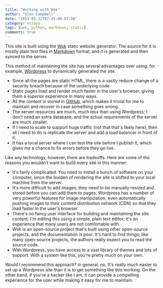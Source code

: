 ```yaml
---
title: "Working with Wok"
author: "Glen Campbell"
date: "2013-03-21T07:45:00-07:00"
category: essays
tags: [wok, python, markdown, static]
comments: true
---
```

This site is built using the [Wok](http://wok.mythmon.com) static website
generator. The source for it is mostly plain text files in
[Markdown](http://daringfireball.net/projects/markdown/) format, and it is generated and then synced to the server.

This method of maintaining the site has several advantages over using,
for example, [Wordpress](http://www.wordpress.org) to dynamically generated
the site.

* Since all the pages are static HTML, there is a vastly reduce change of
  a security breach because of the underlying code.
* Static pages load and render much faster in the user's browser,
  giving them a superior experience in many ways.
* All the content is stored in
  [GitHub](https://github.com/gecampbell/xlerb.com),
  which makes it trivial for me to maintain and recover in case something
  goes wrong.
* The server resources are much, much less than using Wordpress; I don't
  need an extra database, and the actual requirements of the server are
  much smaller.
* If I need to scale to support huge traffic (not that that's likely here),
  then all I need to do is replicate the server and add a load balancer
  in front of it.
* It has a local server where I can test the site before I publish it, which
  gives me a chance to fix errors before they go live.

Like any technology, however, there are tradeoffs. Here are some of the
reasons you wouldn't want to build every site in this manner:

* It's fairly complicated. You need to install a bunch of software on your
  computer, since the burden of rendering the site is shifted to your
  local machine from the server.
* It's more difficult to add images; they need to be manually resized and
  stored before you can add them to pages. Wordpress has a number of
  very powerful features for image manipulation, even automatically pushing
  images to their content distribution network (CDN) so that they load
  faster in the user's browser.
* There's no fancy user interface for building and maintaining the site
  content. I'm editing this using a simple, plain text editor; it's an
  experience that many users are not comfortable with.
* Wok is an open-source project that's built using other open-source
  projects, and the documentation is poor. It's hard to find things; like
  many open-source projects, the authors really expect you to read the
  source code.
* With Wordpress, you have access to a vast library of themes and lots of
  support. With a system like this, you're pretty much on your own.

Would I recommend this approach? In general, no. It's really much easier
to set up a Wordpress site than it is to get something like this working.
On the other hand, if you're a hacker like I am, it can provide a compelling
experience for the user while making it easy for me to maintain.
